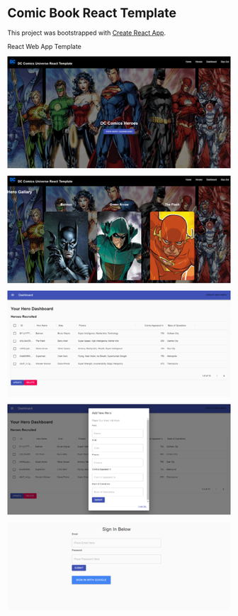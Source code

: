# Comic Book React Template

This project was bootstrapped with [Create React App](https://github.com/facebook/create-react-app).

React Web App Template

![Site Image Example](https://github.com/jcnghm/DC-Comics-React-Template/blob/master/src/assets/images/example1.PNG)


![Site Image Example](https://github.com/jcnghm/DC-Comics-React-Template/blob/master/src/assets/images/example2.PNG)


![Site Image Example](https://github.com/jcnghm/DC-Comics-React-Template/blob/master/src/assets/images/example3.PNG)


![Site Image Example](https://github.com/jcnghm/DC-Comics-React-Template/blob/master/src/assets/images/example4.PNG)


![Site Image Example](https://github.com/jcnghm/DC-Comics-React-Template/blob/master/src/assets/images/example5.PNG)

